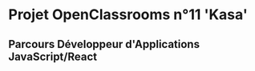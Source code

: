 <h1>Projet OpenClassrooms n°11 'Kasa'</h1>
<h2>Parcours Développeur d'Applications JavaScript/React</h2>